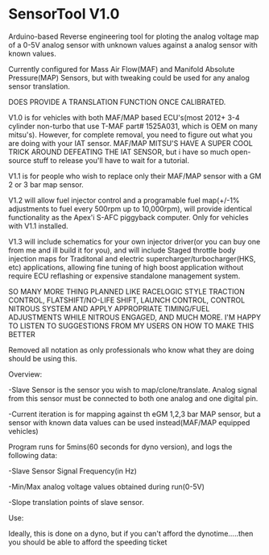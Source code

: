 # SensorTool V1.0
Arduino-based Reverse engineering tool for ploting the analog voltage map of a 0-5V analog sensor with unknown values against a analog sensor with known values.

Currently configured for Mass Air Flow(MAF) and Manifold Absolute Pressure(MAP) Sensors, but with tweaking could be used for any analog sensor translation.

DOES PROVIDE A TRANSLATION FUNCTION ONCE CALIBRATED.

V1.0 is for vehicles with both MAF/MAP based ECU's(most 2012+ 3-4 cylinder non-turbo that use T-MAF part# 1525A031, which is OEM on many mitsu's). However, for complete removal, you need to figure out what you are doing with your IAT sensor. MAF/MAP MITSU'S HAVE A SUPER COOL TRICK AROUND DEFEATING THE IAT SENSOR, but i have so much open-source stuff to release you'll have to wait for a tutorial. 

V1.1 is for people who wish to replace only their MAF/MAP sensor with a GM 2 or 3 bar map sensor. 

V1.2 will allow fuel injector control and a programable fuel map(+/-1% adjustments to fuel every 500rpm up to 10,000rpm), will provide identical functionality as the Apex'i S-AFC piggyback computer. Only for vehicles with V1.1 installed. 

V1.3 will include schematics for your own injector driver(or you can buy one from me and ill build it for you), and will include Staged throttle body injection maps for Traditonal and electric supercharger/turbocharger(HKS, etc) applications, allowing fine tuning of high boost application without require ECU reflashing or expensive standalone management system. 


SO MANY MORE THING PLANNED LIKE RACELOGIC STYLE TRACTION CONTROL, FLATSHIFT/NO-LIFE SHIFT, LAUNCH CONTROL, CONTROL NITROUS SYSTEM AND APPLY APPROPRIATE TIMING/FUEL ADJUSTMENTS WHILE NITROUS ENGAGED, AND MUCH MORE. I'M HAPPY TO LISTEN TO SUGGESTIONS FROM MY USERS ON HOW TO MAKE THIS BETTER

Removed all notation as only professionals who know what they are doing should be using this. 

Overview:

-Slave Sensor is the sensor you wish to map/clone/translate. Analog signal from this sensor must be connected to both one analog and one digital pin.

-Current iteration is for mapping against th eGM 1,2,3 bar MAP sensor, but a sensor with known data values can be used instead(MAF/MAP equipped vehicles) 


Program runs for 5mins(60 seconds for dyno version), and logs the following data:

  -Slave Sensor Signal Frequency(in Hz)
  
  -Min/Max analog voltage values obtained during run(0-5V)
  
  -Slope translation points of slave sensor.

Use:

Ideally, this is done on a dyno, but if you can't afford the dynotime.....then you should be able to afford the speeding ticket

